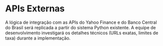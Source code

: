 # APIs Externas

A lógica de integração com as APIs do Yahoo Finance e do Banco Central do Brasil será replicada a partir do sistema Python existente. A equipe de desenvolvimento investigará os detalhes técnicos (URLs exatas, limites de taxa) durante a implementação.
